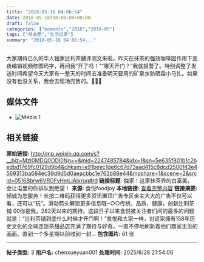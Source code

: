 ```yaml
---
title: "2018-05-16 04:06:54"
date: 2018-05-16T10:00:00+08:00
draft: false
categories: ["moments","2018","2018-05"]
tags: ["朋友圈","生活记录"]
summary: "2018-05-16 04:06:54..."
---
```


大家期待已久的华人独家辻利茶舖评测文来啦。昨天在抹茶的强效咖啡因作用下连夜编辑视频修图码字，再问我“开了吗！”“哪天开门？”我就报警了。特别调整了发送时间希望今天大家有一整天的时间去准备明天要用的矿泉水防晒霜小马扎。如果没有也没关系，我会去现场兜售的。🤣🤣🤣

## 媒体文件

- ![Media 1](/Moments/photos/2018-05-16/201805160406540.jpg)

## 相关链接

**原始链接:** http://mp.weixin.qq.com/s?__biz=MzI0MDQ0ODI0Ng==&mid=2247485784&idx=1&sn=5e635f801b1c2bedbd1769fc0129d9b4&chksm=e91beec1de6c67d73aad415c8dcd2500f43e4569313ba684ec39d9d5d0aeacbbc1e762b88e44&mpshare=1&scene=2&srcid=0516Bbrw6VRGFyHmLiAIxruq#rd
**链接标题:** 独家！这家抹茶界的白富美，会让屯里的你排队到绝望！
**来源:** 食悦foodjoy
**本地链接:** [查看完整内容](/link_content/2018/05/2018-05-16/link_content/)
**链接摘要:** 倾诚为您服务！长按二维码获得更多资讯置顶广告专区金主大大的广告不仅可以看，还可以“玩”。滑动箭头解锁更多信息哦~○○传统，品质，健康，创新辻利茶铺 00你是我，282天以来的期待。这段日子以来食悦被关注者们问的最多的问题就是：“辻利茶铺到底什么时候才开门啊！”食悦和大家一样，对这家拥有158年历史文化的全球连锁茶甜品店充满了期待与好奇。一直不停地刷新着他们商家主页的画面。直到一个多星期以前收到一封...
**包含图片:** 61 张

---

**帖子类型:** 3
**用户名:** chenxueyuan001
**处理时间:** 2025/8/28 21:54:06